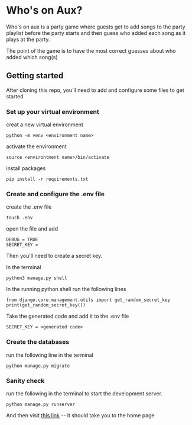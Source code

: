 # Who's on Aux?

Who's on aux is a party game where guests get to add songs to the party playlist 
before the party starts and then guess who added each song as it plays at the party.

The point of the game is to have the most correct guesses about who added which song(s)

## Getting started
After cloning this repo, you'll need to add and configure some files to get started

### Set up your virtual environment

creat a new virtual environment 

```python -m venv <environment name>```

activate the environment

```source <environtment name>/bin/activate```

install packages

```pip install -r requirements.txt```

### Create and configure the .env file

create the .env file

```touch .env```

open the file and add

```
DEBUG = TRUE
SECRET_KEY =
```

Then you'll need to create a secret key.

In the terminal

```python3 manage.py shell```

In the running python shell run the following lines
```
from django.core.management.utils import get_random_secret_key
print(get_random_secret_key())
```

Take the generated code and add it to the .env file

```SECRET_KEY = <generated code>```

### Create the databases

run the following line in the terminal

```python manage.py migrate```

### Sanity check

run the following in the terminal to start the development server.

```python manage.py runserver```

And then visit [this link](http://127.0.0.1:8000/WhosOnAux/) -- it should take you to the home page